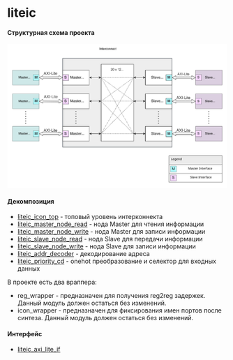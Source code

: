 # liteic

#### Структурная схема проекта

![image](./img/readme_interconnect_schem.drawio.svg)

#### Декомпозиция

- [liteic_icon_top](./liteic/liteic_icon_top.md) - топовый уровень интерконнекта
- [liteic_master_node_read](./liteic/liteic_master_node_read.md) - нода Master для чтения информации
- [liteic_master_node_write](./liteic/liteic_master_node_write.md) - нода Master для записи информации
- [liteic_slave_node_read](./liteic/liteic_slave_node_read.md) - нода Slave для передачи информации
- [liteic_slave_node_write](./liteic/liteic_slave_node_write.md) - нода Slave для записи информации
- [liteic_addr_decoder](./liteic/liteic_addr_decoder.md) - декодирование адреса
- [liteic_priority_cd](./liteic/liteic_priority_cd.md) - onehot преобразование и селектор для входных данных

В проекте есть два враппера:

- reg_wrapper - предназначен для получения reg2reg задержек. Данный модуль должен остаться без изменений.
- icon_wrapper - предназначен для фиксирования имен портов после синтеза. Данный модуль должен остаться без изменений.

#### Интерфейс

- [liteic_axi_lite_if](./liteic/liteic_axi_lite_if.md)